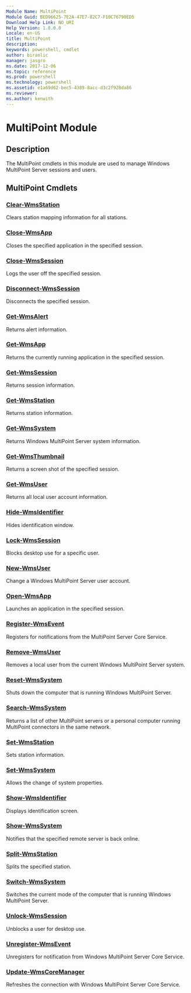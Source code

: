 ```yaml
---
Module Name: MultiPoint
Module Guid: BED96625-7E2A-47E7-82C7-F10C76790ED5
Download Help Link: NO_URI
Help Version: 1.0.0.0
Locale: en-US
title: MultiPoint
description: 
keywords: powershell, cmdlet
author: biranlic
manager: jasgro
ms.date: 2017-12-06
ms.topic: reference
ms.prod: powershell
ms.technology: powershell
ms.assetid: e1a69d62-bec5-4389-8acc-d3c2f928da86
ms.reviewer:
ms.author: kenwith
---
```


# MultiPoint Module
## Description
The MultiPoint cmdlets in this module are used to manage Windows MultiPoint Server sessions and users.

## MultiPoint Cmdlets
### [Clear-WmsStation](./Clear-WmsStation.md)
Clears station mapping information for all stations.

### [Close-WmsApp](./Close-WmsApp.md)
Closes the specified application in the specified session.

### [Close-WmsSession](./Close-WmsSession.md)
Logs the user off the specified session.

### [Disconnect-WmsSession](./Disconnect-WmsSession.md)
Disconnects the specified session.

### [Get-WmsAlert](./Get-WmsAlert.md)
Returns alert information.

### [Get-WmsApp](./Get-WmsApp.md)
Returns the currently running application in the specified session.

### [Get-WmsSession](./Get-WmsSession.md)
Returns session information.

### [Get-WmsStation](./Get-WmsStation.md)
Returns station information.

### [Get-WmsSystem](./Get-WmsSystem.md)
Returns Windows MultiPoint Server system information.

### [Get-WmsThumbnail](./Get-WmsThumbnail.md)
Returns a screen shot of the specified session.

### [Get-WmsUser](./Get-WmsUser.md)
Returns all local user account information.

### [Hide-WmsIdentifier](./Hide-WmsIdentifier.md)
Hides identification window.

### [Lock-WmsSession](./Lock-WmsSession.md)
Blocks desktop use for a specific user.

### [New-WmsUser](./New-WmsUser.md)
Change a Windows MultiPoint Server user account.

### [Open-WmsApp](./Open-WmsApp.md)
Launches an application in the specified session.

### [Register-WmsEvent](./Register-WmsEvent.md)
Registers for notifications from the MultiPoint Server Core Service.

### [Remove-WmsUser](./Remove-WmsUser.md)
Removes a local user from the current Windows MultiPoint Server system.

### [Reset-WmsSystem](./Reset-WmsSystem.md)
Shuts down the computer that is running Windows MultiPoint Server.

### [Search-WmsSystem](./Search-WmsSystem.md)
Returns a list of other MultiPoint servers or a personal computer running MultiPoint connectors in the same network.

### [Set-WmsStation](./Set-WmsStation.md)
Sets station information.

### [Set-WmsSystem](./Set-WmsSystem.md)
Allows the change of system properties.

### [Show-WmsIdentifier](./Show-WmsIdentifier.md)
Displays identification screen.

### [Show-WmsSystem](./Show-WmsSystem.md)
Notifies that the specified remote server is back online.

### [Split-WmsStation](./Split-WmsStation.md)
Splits the specified station.

### [Switch-WmsSystem](./Switch-WmsSystem.md)
Switches the current mode of the computer that is running Windows MultiPoint Server.

### [Unlock-WmsSession](./Unlock-WmsSession.md)
Unblocks a user for desktop use.

### [Unregister-WmsEvent](./Unregister-WmsEvent.md)
Unregisters for notification from Windows MultiPoint Server Core Service.

### [Update-WmsCoreManager](./Update-WmsCoreManager.md)
Refreshes the connection with Windows MultiPoint Server Core Service.


